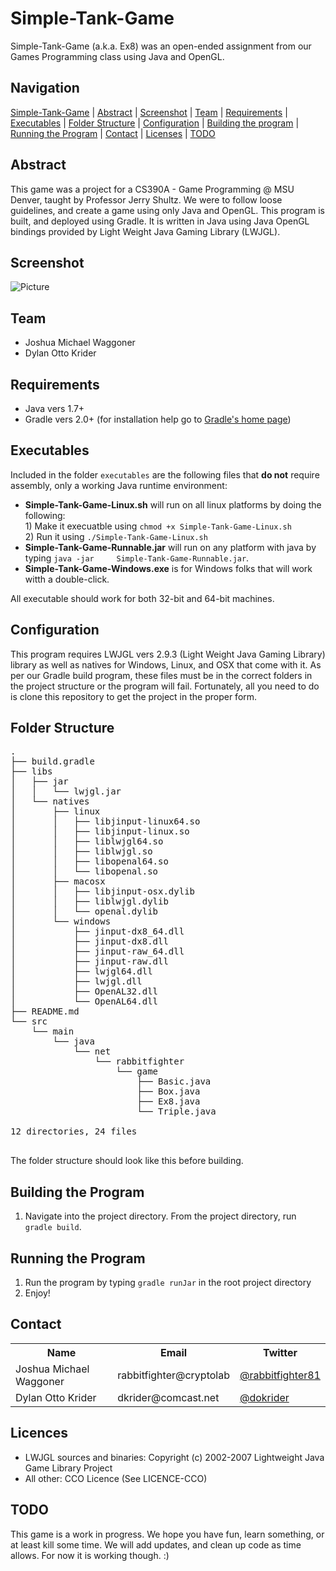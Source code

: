 Simple-Tank-Game
===============================
Simple-Tank-Game (a.k.a. Ex8) was an open-ended assignment from our Games Programming class using Java and OpenGL. 

Navigation
-----------
[Simple-Tank-Game](#tsimple-tank-game) |
[Abstract](#abstract) |
[Screenshot](#screenshot) |
[Team](#team) |
[Requirements](#requirements) |
[Executables](#executables) |
[Folder Structure](#folder-structure) |
[Configuration](#configuration) |
[Building the program](#building-the-program) |
[Running the Program](#running-the-program) |
[Contact](#contact) |
[Licenses](#licenses) |
[TODO](#todo)

Abstract
--------
This game was a project for a CS390A - Game Programming @ MSU Denver, taught by Professor Jerry Shultz. We were to follow loose guidelines, and create a game using only Java and OpenGL. This program is built, and deployed using Gradle. It is written in Java using Java OpenGL bindings provided by Light Weight Java Gaming Library (LWJGL). 

Screenshot
----------
![Picture](http://rabbitfighter.net/wp-content/uploads/2015/04/Simple-Tank-Game.png)

Team
----------------
<ul>
<li>Joshua Michael Waggoner</li>
<li>Dylan Otto Krider</li>
</ul>

Requirements
------------
<ul>
<li> Java vers 1.7+ </l1>
<li> Gradle vers 2.0+ (for installation help go to <a href="https://gradle.org/">Gradle's home page</a>)</li>
</ul>

Executables
-----------
Included in the folder <code>executables</code> are the following files that <strong>do not</strong> require assembly, only a working Java runtime environment:
<ul>
<li><strong>Simple-Tank-Game-Linux.sh</strong> will run on all linux platforms by doing the following:<br>
    1) Make it execuatble using <code>chmod +x Simple-Tank-Game-Linux.sh</code><br>
    2) Run it using <code>./Simple-Tank-Game-Linux.sh</code><br></li>
    
<li><strong>Simple-Tank-Game-Runnable.jar</strong> will run on any platform with java by typing <code>java -jar     Simple-Tank-Game-Runnable.jar</code>.</li>
<li><strong>Simple-Tank-Game-Windows.exe</strong> is for Windows folks that will work witth a double-click.</li>
</ul>

All executable should work for both 32-bit and 64-bit machines.


Configuration
-------------
This program requires LWJGL vers 2.9.3 (Light Weight Java Gaming Library) library as well as natives for Windows, Linux, and OSX that come with it. As per our Gradle build program, these files must be in the correct folders in the project structure or the program will fail. Fortunately, all you need to do is clone this repository to get the project in the proper form.

Folder Structure
----------------
<pre>
.
├── build.gradle
├── libs
│   ├── jar
│   │   └── lwjgl.jar
│   └── natives
│       ├── linux
│       │   ├── libjinput-linux64.so
│       │   ├── libjinput-linux.so
│       │   ├── liblwjgl64.so
│       │   ├── liblwjgl.so
│       │   ├── libopenal64.so
│       │   └── libopenal.so
│       ├── macosx
│       │   ├── libjinput-osx.dylib
│       │   ├── liblwjgl.dylib
│       │   └── openal.dylib
│       └── windows
│           ├── jinput-dx8_64.dll
│           ├── jinput-dx8.dll
│           ├── jinput-raw_64.dll
│           ├── jinput-raw.dll
│           ├── lwjgl64.dll
│           ├── lwjgl.dll
│           ├── OpenAL32.dll
│           └── OpenAL64.dll
├── README.md
└── src
    └── main
        └── java
            └── net
                └── rabbitfighter
                    └── game
                        ├── Basic.java
                        ├── Box.java
                        ├── Ex8.java
                        └── Triple.java

12 directories, 24 files

</pre>

The folder structure should look like this before building.

Building the Program
--------------------
<ol>
<li>Navigate into the project directory. From the project directory, run <code>gradle build</code>.</li>
</ol>

Running the Program
-------------------
<ol>
<li>Run the program by typing <code>gradle runJar</code> in the root project directory</li>
<li>Enjoy!</li>
</ol>

Contact
-------
<table>
  <tr>
    <th>Name</th>
    <th>Email</th>		
    <th>Twitter</th>
  </tr>
  <tr>
    <td>Joshua Michael Waggoner</td>
    <td>rabbitfighter@cryptolab</td>		
    <td><a href="https://twitter.com/rabbitfighter81">@rabbitfighter81</a></td>
  </tr>
  <tr>
    <td>Dylan Otto Krider</td>
    <td>dkrider@comcast.net</td>		
    <td><a href="https://twitter.com/dokrider">@dokrider</a></td>
  </tr>
</table>

Licences
---------
<ul>
<li>LWJGL sources and binaries: Copyright (c) 2002-2007 Lightweight Java Game Library Project</li>
<li>All other: CCO Licence (See LICENCE-CCO)</li>
</ul>

TODO
----
This game is a work in progress. We hope you have fun, learn something, or at least kill some time. We will add updates, and clean up code as time allows. For now it is working though. :)
